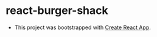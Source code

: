 # react-burger-shack
- This project was bootstrapped with [Create React App](https://github.com/facebookincubator/create-react-app).
